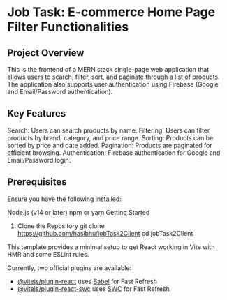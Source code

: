 # Job Task: E-commerce Home Page Filter Functionalities
## Project Overview
This is the frontend of a MERN stack single-page web application that allows users to search, filter, sort, and paginate through a list of products. The application also supports user authentication using Firebase (Google and Email/Password authentication).

## Key Features
Search: Users can search products by name.
Filtering: Users can filter products by brand, category, and price range.
Sorting: Products can be sorted by price and date added.
Pagination: Products are paginated for efficient browsing.
Authentication: Firebase authentication for Google and Email/Password login.

## Prerequisites
Ensure you have the following installed:

Node.js (v14 or later)
npm or yarn
Getting Started
1. Clone the Repository
git clone https://github.com/hasibhu/jobTask2Client
cd jobTask2Client

This template provides a minimal setup to get React working in Vite with HMR and some ESLint rules.

Currently, two official plugins are available:

- [@vitejs/plugin-react](https://github.com/vitejs/vite-plugin-react/blob/main/packages/plugin-react/README.md) uses [Babel](https://babeljs.io/) for Fast Refresh
- [@vitejs/plugin-react-swc](https://github.com/vitejs/vite-plugin-react-swc) uses [SWC](https://swc.rs/) for Fast Refresh
